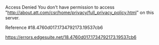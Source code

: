 Access Denied
You don't have permission to access "http://about.att.com/csr/home/privacy/full_privacy_policy.html" on this server.

Reference #18.4760d017.1734792173.19537cb6

https://errors.edgesuite.net/18.4760d017.1734792173.19537cb6